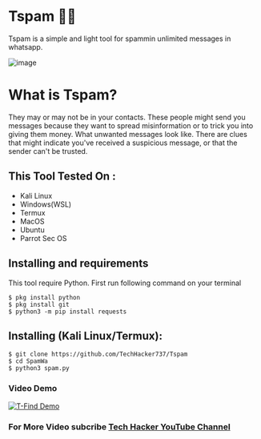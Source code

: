 # Tspam 🙈🙉

Tspam is a simple and light tool for spammin unlimited messages in whatsapp.

![image](https://wdevmail.000webhostapp.com/Picsart_23-07-08_15-08-10-500.jpg)

# What is Tspam?
<p>They may or may not be in your contacts. These people might send you messages because they want to spread misinformation or to trick you into giving them money. What unwanted messages look like. There are clues that might indicate you've received a suspicious message, or that the sender can't be trusted.</p>

## This Tool Tested On :
<ul>
  <li>Kali Linux</li>
  <li>Windows(WSL)</li>
  <li>Termux</li>
  <li>MacOS</li>
  <li>Ubuntu</li>
  <li>Parrot Sec OS</li>
</ul>

## Installing and requirements
<p>This tool require Python. First run following command on your terminal</p>

```
$ pkg install python
$ pkg install git
$ python3 -m pip install requests
```

## Installing (Kali Linux/Termux):

```
$ git clone https://github.com/TechHacker737/Tspam
$ cd SpamWa
$ python3 spam.py
```

### Video Demo
[![T-Find Demo](https://wdevmail.000webhostapp.com/Picsart_23-07-08_15-27-05-390.jpg)](https://youtu.be/SGfBpbg6Ots)

### For More Video subcribe <a href="http://youtube.com/techhacker7">Tech Hacker YouTube Channel</a>


